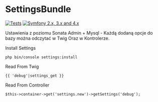 # SettingsBundle

[![Tests][1]][2] [![Symfony 2.x, 3.x and 4.x][7]][8]

Ustawienia z poziomu Sonata Admin + Mysql - Każdą dodaną opcje do bazy można odczytać w Twig Oraz w Kontrolerze.

Install Settings
```
php bin/console settings:install
```

Read From Twig
```
{{ 'debug'|settings_get }}
```

Read From Controller

```
$this->container->get('settings.new')->getSettings('debug');
```

[1]: https://travis-ci.org/gekomod/SettingsBundle.svg?branch=master
[2]: https://travis-ci.org/gekomod/SettingsBundle
[7]: https://img.shields.io/badge/symfony-2.x%2C%203.x%20and%204.x-green.svg
[8]: https://symfony.com/
